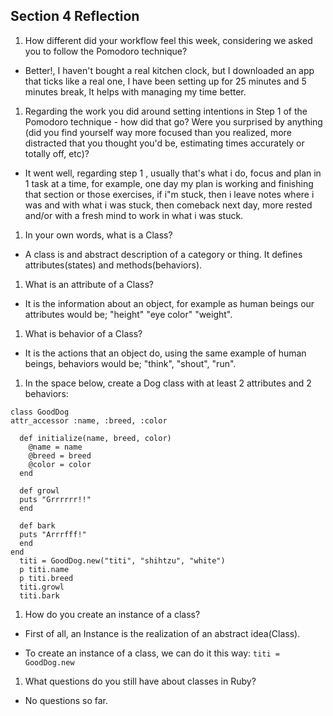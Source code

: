 ## Section 4 Reflection

1. How different did your workflow feel this week, considering we asked you to follow the Pomodoro technique?

* Better!, I haven't bought a real kitchen clock, but I downloaded an app that ticks like a real one, I have been setting up for 25 minutes and 5 minutes break, It helps with managing my time better.

1. Regarding the work you did around setting intentions in Step 1 of the Pomodoro technique - how did that go? Were you surprised by anything (did you find yourself way more focused than you realized, more distracted that you thought you'd be, estimating times accurately or totally off, etc)?

* It went well, regarding step 1 , usually that's what i do, focus and plan in 1 task at a time, for example, one day my plan is working and finishing that section or those exercises, if i"m stuck, then i leave notes where i was and with what i was stuck, then comeback next day, more rested and/or with a fresh mind to work in what i was stuck.

1. In your own words, what is a Class?

* A class is and abstract description of a category or thing. It defines attributes(states) and methods(behaviors).

1. What is an attribute of a Class?

* It is the information about an object, for example as human beings our attributes would be; "height" "eye color" "weight".

1. What is behavior of a Class?
* It is the actions that an object do, using the same example of human beings,  behaviors would be; "think", "shout", "run".

1. In the space below, create a Dog class with at least 2 attributes and 2 behaviors:

```
class GoodDog
attr_accessor :name, :breed, :color

  def initialize(name, breed, color)
    @name = name
    @breed = breed
    @color = color
  end

  def growl
  puts "Grrrrrr!!"
  end

  def bark
  puts "Arrrfff!"
  end
end
  titi = GoodDog.new("titi", "shihtzu", "white")
  p titi.name
  p titi.breed
  titi.growl
  titi.bark

```

1. How do you create an instance of a class?

* First of all, an Instance is the realization of an abstract idea(Class).

* To create an instance of a class, we can do it this way:
`titi = GoodDog.new`

1. What questions do you still have about classes in Ruby?

* No questions so far.
